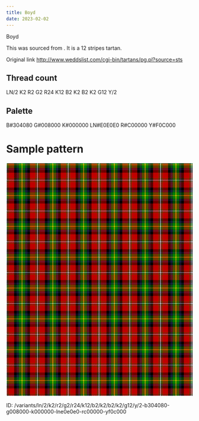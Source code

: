 ```yaml
---
title: Boyd
date: 2023-02-02
---
```

Boyd

This was sourced from <no value>.  It is a 12 stripes tartan.

Original link http://www.weddslist.com/cgi-bin/tartans/pg.pl?source=sts

## Thread count
LN/2 K2 R2 G2 R24 K12 B2 K2 B2 K2 G12 Y/2

## Palette
B#304080 G#008000 K#000000 LN#E0E0E0 R#C00000 Y#F0C000

# Sample pattern

![Tartan detail](tartan.png "LN/2 K2 R2 G2 R24 K12 B2 K2 B2 K2 G12 Y/2 tartan")

ID: /variants/ln/2/k2/r2/g2/r24/k12/b2/k2/b2/k2/g12/y/2-b304080-g008000-k000000-lne0e0e0-rc00000-yf0c000